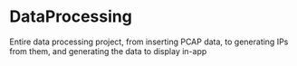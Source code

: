 # DataProcessing
Entire data processing project, from inserting PCAP data, to generating IPs from them, and generating the data to display in-app
